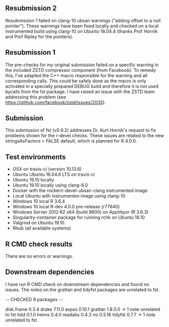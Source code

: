 
## Resubmission 2

Resubmission 1 failed on clang-10 ubsan warnings ("adding offset to a null pointer"). These warnings have been fixed locally and checked on a local instrumented build using clang-10 on Ubuntu 18.04.4 (thanks Prof Hornik and Prof Ripley for the pointers).

## Resubmission 1

The pre-checks for my original submission failed on a specific warning in the included ZSTD compressor component (from Facebook). To remedy this, I've adapted the C++ macro responsible for the warning and all corresponding calls. This could be safely done as the macro is only activated in a specially prepared DEBUG build and therefore it is not used bycalls from the fst package. I have raised an issue with the ZSTD team addressing this problem (see https://github.com/facebook/zstd/issues/2035).

## Submission

This submission of fst (v0.9.2) addresses Dr. Kurt Hornik's request to fix problems shown for the r-devel checks. These issues are related to the new stringsAsFactors = FALSE default, which is planned for R 4.0.0.

## Test environments 

* OSX on travis-ci (version 10.13.6)
* Ubuntu Ubuntu 16.04.6 LTS on travis-ci
* Ubuntu 19.10 locally
* Ubuntu 19.10 locally using clang-6.0
* Docker with the rocker/r-devel-ubsan-clang instrumented image
* Local Ubuntu with instrumenten image using clang-10
* Windows 10 local R 3.6.4
* Windows 10 local R-dev 4.0.0 pre-release (r77640)
* Windows Server 2012 R2 x64 (build 9600) on AppVeyor (R 3.6.3)
* Singularity-container package for running rchk on Ubuntu 18.10
* Valgrind on Ubuntu 19.10.
* Rhub (all available systems)

## R CMD check results

There are no errors or warnings.

## Downstream dependencies

I have run R CMD check on downstream dependencies and found no issues. The notes on the grattan and tidyfst packages are unrelated to fst.

-- CHECKED 9 packages --

disk.frame 0.3.4
drake 7.11.0
expss 0.10.1
grattan 1.8.0.0 ->  1 note unrelated to fst
hdd 0.1.0
heims 0.4.0
readabs 0.4.3
rio 0.5.16
tidyfst 0.7.7 ->  1 note unrelated to fst
